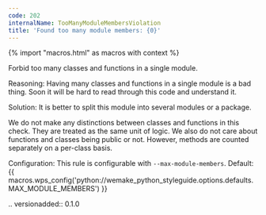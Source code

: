 ```yaml
---
code: 202
internalName: TooManyModuleMembersViolation
title: 'Found too many module members: {0}'
---
```


{% import "macros.html" as macros with context %}

Forbid too many classes and functions in a single module.

Reasoning: Having many classes and functions in a single module is a bad
thing. Soon it will be hard to read through this code and understand it.

Solution: It is better to split this module into several modules or a
package.

We do not make any distinctions between classes and functions in this
check. They are treated as the same unit of logic. We also do not care
about functions and classes being public or not. However, methods are
counted separately on a per-class basis.

Configuration: This rule is configurable with `--max-module-members`.
Default:
{{ macros.wps_config('python://wemake_python_styleguide.options.defaults.MAX_MODULE_MEMBERS') }}

.. versionadded:: 0.1.0